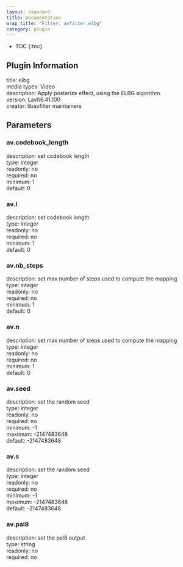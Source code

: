 ```yaml
---
layout: standard
title: Documentation
wrap_title: "Filter: avfilter.elbg"
category: plugin
---
```

* TOC
{:toc}

## Plugin Information

title: elbg  
media types:
Video  
description: Apply posterize effect, using the ELBG algorithm.  
version: Lavfi6.41.100  
creator: libavfilter maintainers  

## Parameters

### av.codebook_length

  
description:
set codebook length  
type: integer  
readonly: no  
required: no  
minimum: 1  
default: 0  

### av.l

  
description:
set codebook length  
type: integer  
readonly: no  
required: no  
minimum: 1  
default: 0  

### av.nb_steps

  
description:
set max number of steps used to compute the mapping  
type: integer  
readonly: no  
required: no  
minimum: 1  
default: 0  

### av.n

  
description:
set max number of steps used to compute the mapping  
type: integer  
readonly: no  
required: no  
minimum: 1  
default: 0  

### av.seed

  
description:
set the random seed  
type: integer  
readonly: no  
required: no  
minimum: -1  
maximum: -2147483648  
default: -2147483648  

### av.s

  
description:
set the random seed  
type: integer  
readonly: no  
required: no  
minimum: -1  
maximum: -2147483648  
default: -2147483648  

### av.pal8

  
description:
set the pal8 output  
type: string  
readonly: no  
required: no  

